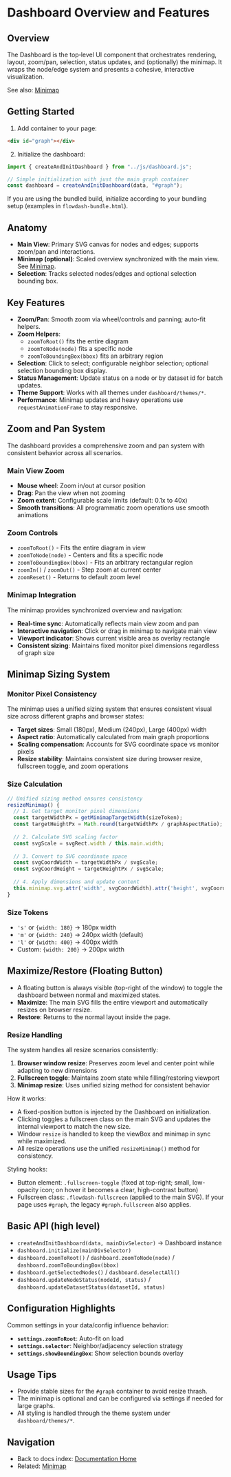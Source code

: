 # Dashboard Overview and Features

## Overview

The Dashboard is the top‑level UI component that orchestrates rendering, layout, zoom/pan, selection, status updates, and (optionally) the minimap. It wraps the node/edge system and presents a cohesive, interactive visualization.

See also: [Minimap](minimap.md)

## Getting Started

1) Add container to your page:

```html
<div id="graph"></div>
```

2) Initialize the dashboard:

```javascript
import { createAndInitDashboard } from "../js/dashboard.js";

// Simple initialization with just the main graph container
const dashboard = createAndInitDashboard(data, "#graph");
```

If you are using the bundled build, initialize according to your bundling setup (examples in `flowdash-bundle.html`).

## Anatomy

- **Main View**: Primary SVG canvas for nodes and edges; supports zoom/pan and interactions.
- **Minimap (optional)**: Scaled overview synchronized with the main view. See [Minimap](minimap.md).
- **Selection**: Tracks selected nodes/edges and optional selection bounding box.

## Key Features

- **Zoom/Pan**: Smooth zoom via wheel/controls and panning; auto-fit helpers.
- **Zoom Helpers**:
  - `zoomToRoot()` fits the entire diagram
  - `zoomToNode(node)` fits a specific node
  - `zoomToBoundingBox(bbox)` fits an arbitrary region
- **Selection**: Click to select; configurable neighbor selection; optional selection bounding box display.
- **Status Management**: Update status on a node or by dataset id for batch updates.
- **Theme Support**: Works with all themes under `dashboard/themes/*`.
- **Performance**: Minimap updates and heavy operations use `requestAnimationFrame` to stay responsive.

## Zoom and Pan System

The dashboard provides a comprehensive zoom and pan system with consistent behavior across all scenarios.

### Main View Zoom

- **Mouse wheel**: Zoom in/out at cursor position
- **Drag**: Pan the view when not zooming
- **Zoom extent**: Configurable scale limits (default: 0.1x to 40x)
- **Smooth transitions**: All programmatic zoom operations use smooth animations

### Zoom Controls

- `zoomToRoot()` - Fits the entire diagram in view
- `zoomToNode(node)` - Centers and fits a specific node
- `zoomToBoundingBox(bbox)` - Fits an arbitrary rectangular region
- `zoomIn()` / `zoomOut()` - Step zoom at current center
- `zoomReset()` - Returns to default zoom level

### Minimap Integration

The minimap provides synchronized overview and navigation:

- **Real-time sync**: Automatically reflects main view zoom and pan
- **Interactive navigation**: Click or drag in minimap to navigate main view
- **Viewport indicator**: Shows current visible area as overlay rectangle
- **Consistent sizing**: Maintains fixed monitor pixel dimensions regardless of graph size

## Minimap Sizing System

### Monitor Pixel Consistency

The minimap uses a unified sizing system that ensures consistent visual size across different graphs and browser states:

- **Target sizes**: Small (180px), Medium (240px), Large (400px) width
- **Aspect ratio**: Automatically calculated from main graph proportions
- **Scaling compensation**: Accounts for SVG coordinate space vs monitor pixels
- **Resize stability**: Maintains consistent size during browser resize, fullscreen toggle, and zoom operations

### Size Calculation

```javascript
// Unified sizing method ensures consistency
resizeMinimap() {
  // 1. Get target monitor pixel dimensions
  const targetWidthPx = getMinimapTargetWidth(sizeToken);
  const targetHeightPx = Math.round(targetWidthPx / graphAspectRatio);
  
  // 2. Calculate SVG scaling factor
  const svgScale = svgRect.width / this.main.width;
  
  // 3. Convert to SVG coordinate space
  const svgCoordWidth = targetWidthPx / svgScale;
  const svgCoordHeight = targetHeightPx / svgScale;
  
  // 4. Apply dimensions and update content
  this.minimap.svg.attr('width', svgCoordWidth).attr('height', svgCoordHeight);
}
```

### Size Tokens

- `'s'` or `{width: 180}` → 180px width
- `'m'` or `{width: 240}` → 240px width (default)
- `'l'` or `{width: 400}` → 400px width
- Custom: `{width: 200}` → 200px width

## Maximize/Restore (Floating Button)

- A floating button is always visible (top-right of the window) to toggle the dashboard between normal and maximized states.
- **Maximize**: The main SVG fills the entire viewport and automatically resizes on browser resize.
- **Restore**: Returns to the normal layout inside the page.

### Resize Handling

The system handles all resize scenarios consistently:

1. **Browser window resize**: Preserves zoom level and center point while adapting to new dimensions
2. **Fullscreen toggle**: Maintains zoom state while filling/restoring viewport
3. **Minimap resize**: Uses unified sizing method for consistent behavior

How it works:

- A fixed-position button is injected by the Dashboard on initialization.
- Clicking toggles a fullscreen class on the main SVG and updates the internal viewport to match the new size.
- Window `resize` is handled to keep the viewBox and minimap in sync while maximized.
- All resize operations use the unified `resizeMinimap()` method for consistency.

Styling hooks:

- Button element: `.fullscreen-toggle` (fixed at top-right; small, low-opacity icon; on hover it becomes a clear, high-contrast button)
- Fullscreen class: `.flowdash-fullscreen` (applied to the main SVG). If your page uses `#graph`, the legacy `#graph.fullscreen` also applies.


## Basic API (high level)

- `createAndInitDashboard(data, mainDivSelector)` → Dashboard instance
- `dashboard.initialize(mainDivSelector)`
- `dashboard.zoomToRoot()` / `dashboard.zoomToNode(node)` / `dashboard.zoomToBoundingBox(bbox)`
- `dashboard.getSelectedNodes()` / `dashboard.deselectAll()`
- `dashboard.updateNodeStatus(nodeId, status)` / `dashboard.updateDatasetStatus(datasetId, status)`

## Configuration Highlights

Common settings in your data/config influence behavior:

- **`settings.zoomToRoot`**: Auto-fit on load
- **`settings.selector`**: Neighbor/adjacency selection strategy
- **`settings.showBoundingBox`**: Show selection bounds overlay

## Usage Tips

- Provide stable sizes for the `#graph` container to avoid resize thrash.
- The minimap is optional and can be configured via settings if needed for large graphs.
- All styling is handled through the theme system under `dashboard/themes/*`.

## Navigation

- Back to docs index: [Documentation Home](README.md)
- Related: [Minimap](minimap.md)


